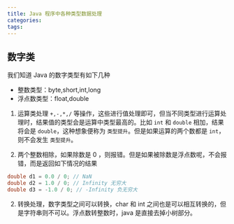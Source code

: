 ```yaml
---
title: Java 程序中各种类型数据处理
categories:
tags:
---
```


## 数字类

我们知道 Java 的数字类型有如下几种
* 整数类型：byte,short,int,long
* 浮点数类型：float,double

1. 运算类处理 `+,-,*,/` 等操作，这些进行值处理即可，但当不同类型进行运算处理时，结果值的类型会是运算中类型最高的。比如 `int` 和 `double` 相加，结果将会是 `double`，这种想象便称为 `类型提升`。但是如果运算的两个数都是 `int`，则不会发生 `类型提升`。

2. 两个整数相除，如果除数是 0 ，则报错。但是如果被除数是浮点数呢，不会报错，而是返回如下情况的结果

```java
double d1 = 0.0 / 0; // NaN
double d2 = 1.0 / 0; // Infinity 无穷大
double d3 = -1.0 / 0; // -Infinity 负无穷大
```

2. 转换处理，数字类型之间可以转换，char 和 int 之间也是可以相互转换的，但是字符串则不可以。浮点数转整数时，java 是直接去掉小树部分。


## 